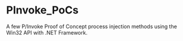 # PInvoke_PoCs

A few P/Invoke Proof of Concept process injection methods using the Win32 API with .NET Framework.

